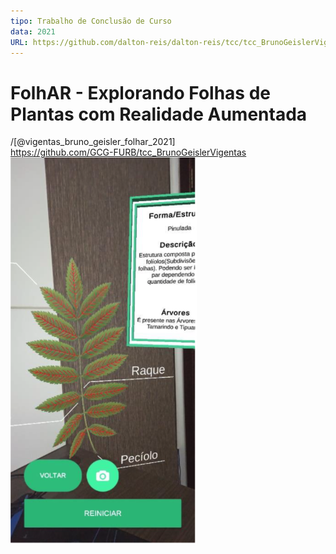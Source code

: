 ```yaml
---
tipo: Trabalho de Conclusão de Curso
data: 2021
URL: https://github.com/dalton-reis/dalton-reis/tcc/tcc_BrunoGeislerVigentas.md
---
```


# FolhAR - Explorando Folhas de Plantas com Realidade Aumentada

/[@vigentas_bruno_geisler_folhar_2021]  
<https://github.com/GCG-FURB/tcc_BrunoGeislerVigentas>  
![Imagem](vigentas_bruno_geisler_folhar_2021.png "Imagem")  
